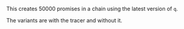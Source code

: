 This creates 50000 promises in a chain using the latest version of `q`.

The variants are with the tracer and without it.
